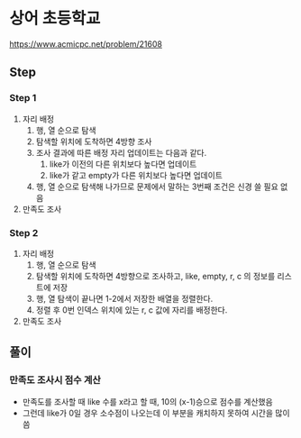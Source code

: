 # 상어 초등학교
https://www.acmicpc.net/problem/21608

## Step
### Step 1
1. 자리 배정
   1. 행, 열 순으로 탐색
   2. 탐색할 위치에 도착하면 4방향 조사
   3. 조사 결과에 따른 배정 자리 업데이트는 다음과 같다.
      1. like가 이전의 다른 위치보다 높다면 업데이트
      2. like가 같고 empty가 다른 위치보다 높다면 업데이트
   4. 행, 열 순으로 탐색해 나가므로 문제에서 말하는 3번째 조건은 신경 쓸 필요 없음
2. 만족도 조사
### Step 2
1. 자리 배정
   1. 행, 열 순으로 탐색
   2. 탐색할 위치에 도착하면 4방향으로 조사하고, like, empty, r, c 의 정보를 리스트에 저장
   3. 행, 열 탐색이 끝나면 1-2에서 저장한 배열을 정렬한다.
   4. 정렬 후 0번 인덱스 위치에 있는 r, c 값에 자리를 배정한다.
2. 만족도 조사

## 풀이
### 만족도 조사시 점수 계산
- 만족도를 조사할 때 like 수를 x라고 할 때, 10의 (x-1)승으로 점수를 계산했음
- 그런데 like가 0일 경우 소수점이 나오는데 이 부분을 캐치하지 못하여 시간을 많이 씀